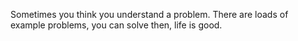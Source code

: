 Sometimes you think you understand a problem.  There are loads of example problems, you can solve then, life is good.